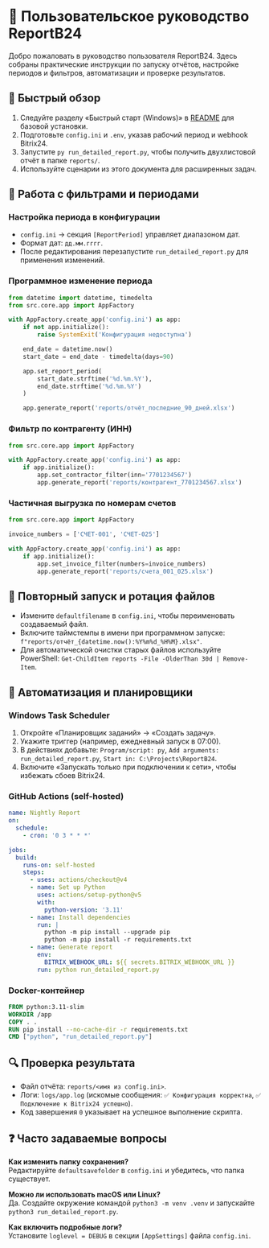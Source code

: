 # 📘 Пользовательское руководство ReportB24

Добро пожаловать в руководство пользователя ReportB24. Здесь собраны практические инструкции по запуску отчётов, настройке периодов и фильтров, автоматизации и проверке результатов.

<a id="быстрый-обзор"></a>
## 🚀 Быстрый обзор

1. Следуйте разделу «Быстрый старт (Windows)» в [README](../README.md) для базовой установки.
2. Подготовьте `config.ini` и `.env`, указав рабочий период и webhook Bitrix24.
3. Запустите `py run_detailed_report.py`, чтобы получить двухлистовой отчёт в папке `reports/`.
4. Используйте сценарии из этого документа для расширенных задач.

<a id="работа-с-фильтрами-и-периодами"></a>
## 🧭 Работа с фильтрами и периодами

### Настройка периода в конфигурации

- `config.ini` → секция `[ReportPeriod]` управляет диапазоном дат.
- Формат дат: `дд.мм.гггг`.
- После редактирования перезапустите `run_detailed_report.py` для применения изменений.

### Программное изменение периода

```python
from datetime import datetime, timedelta
from src.core.app import AppFactory

with AppFactory.create_app('config.ini') as app:
    if not app.initialize():
        raise SystemExit('Конфигурация недоступна')

    end_date = datetime.now()
    start_date = end_date - timedelta(days=90)

    app.set_report_period(
        start_date.strftime('%d.%m.%Y'),
        end_date.strftime('%d.%m.%Y')
    )

    app.generate_report('reports/отчёт_последние_90_дней.xlsx')
```

### Фильтр по контрагенту (ИНН)

```python
from src.core.app import AppFactory

with AppFactory.create_app('config.ini') as app:
    if app.initialize():
        app.set_contractor_filter(inn='7701234567')
        app.generate_report('reports/контрагент_7701234567.xlsx')
```

### Частичная выгрузка по номерам счетов

```python
from src.core.app import AppFactory

invoice_numbers = ['СЧЕТ-001', 'СЧЕТ-025']

with AppFactory.create_app('config.ini') as app:
    if app.initialize():
        app.set_invoice_filter(numbers=invoice_numbers)
        app.generate_report('reports/счета_001_025.xlsx')
```

<a id="повторный-запуск-и-ротация-файлов"></a>
## 🔄 Повторный запуск и ротация файлов

- Измените `defaultfilename` в `config.ini`, чтобы переименовать создаваемый файл.
- Включите таймстемпы в имени при программном запуске: `f"reports/отчёт_{datetime.now():%Y%m%d_%H%M}.xlsx"`.
- Для автоматической очистки старых файлов используйте PowerShell: `Get-ChildItem reports -File -OlderThan 30d | Remove-Item`.

<a id="автоматизация-и-планировщики"></a>
## 🤖 Автоматизация и планировщики

### Windows Task Scheduler

1. Откройте «Планировщик заданий» → «Создать задачу».
2. Укажите триггер (например, ежедневный запуск в 07:00).
3. В действиях добавьте: `Program/script: py`, `Add arguments: run_detailed_report.py`, `Start in: C:\Projects\ReportB24`.
4. Включите «Запускать только при подключении к сети», чтобы избежать сбоев Bitrix24.

### GitHub Actions (self-hosted)

```yaml
name: Nightly Report
on:
  schedule:
    - cron: '0 3 * * *'

jobs:
  build:
    runs-on: self-hosted
    steps:
      - uses: actions/checkout@v4
      - name: Set up Python
        uses: actions/setup-python@v5
        with:
          python-version: '3.11'
      - name: Install dependencies
        run: |
          python -m pip install --upgrade pip
          python -m pip install -r requirements.txt
      - name: Generate report
        env:
          BITRIX_WEBHOOK_URL: ${{ secrets.BITRIX_WEBHOOK_URL }}
        run: python run_detailed_report.py
```

### Docker-контейнер

```Dockerfile
FROM python:3.11-slim
WORKDIR /app
COPY . .
RUN pip install --no-cache-dir -r requirements.txt
CMD ["python", "run_detailed_report.py"]
```

<a id="проверка-результата"></a>
## 🔍 Проверка результата

- Файл отчёта: `reports/<имя из config.ini>`.
- Логи: `logs/app.log` (искомые сообщения: `✅ Конфигурация корректна`, `✅ Подключение к Bitrix24 успешно`).
- Код завершения `0` указывает на успешное выполнение скрипта.

## ❓ Часто задаваемые вопросы

**Как изменить папку сохранения?**  
Редактируйте `defaultsavefolder` в `config.ini` и убедитесь, что папка существует.

**Можно ли использовать macOS или Linux?**  
Да. Создайте окружение командой `python3 -m venv .venv` и запускайте `python3 run_detailed_report.py`.

**Как включить подробные логи?**  
Установите `loglevel = DEBUG` в секции `[AppSettings]` файла `config.ini`.

